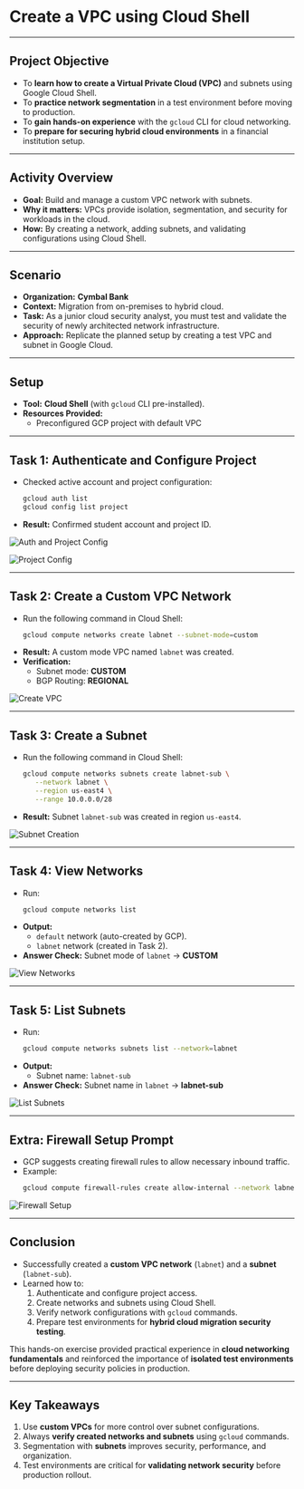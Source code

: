 # Create a VPC using Cloud Shell  

---

## Project Objective  
- To **learn how to create a Virtual Private Cloud (VPC)** and subnets using Google Cloud Shell.  
- To **practice network segmentation** in a test environment before moving to production.  
- To **gain hands-on experience** with the `gcloud` CLI for cloud networking.  
- To **prepare for securing hybrid cloud environments** in a financial institution setup.  

---

## Activity Overview  
- **Goal:** Build and manage a custom VPC network with subnets.  
- **Why it matters:** VPCs provide isolation, segmentation, and security for workloads in the cloud.  
- **How:** By creating a network, adding subnets, and validating configurations using Cloud Shell.  

---

## Scenario  
- **Organization:** **Cymbal Bank**  
- **Context:** Migration from on-premises to hybrid cloud.  
- **Task:** As a junior cloud security analyst, you must test and validate the security of newly architected network infrastructure.  
- **Approach:** Replicate the planned setup by creating a test VPC and subnet in Google Cloud.  

---

## Setup  
- **Tool:** **Cloud Shell** (with `gcloud` CLI pre-installed).  
- **Resources Provided:**  
  - Preconfigured GCP project with default VPC  

---

## Task 1: Authenticate and Configure Project  
- Checked active account and project configuration:  
  ```bash
  gcloud auth list
  gcloud config list project
  ```
- **Result:** Confirmed student account and project ID.  

![Auth and Project Config](https://github.com/aminbiography/Google-Cloud-Cybersecurity-Professional-Certificate/blob/main/bar-graph-chart-image/Create%20a%20VPC%20using%20Cloud%20Shell-01.png)  


![Project Config](https://github.com/aminbiography/Google-Cloud-Cybersecurity-Professional-Certificate/blob/main/bar-graph-chart-image/Create%20a%20VPC%20using%20Cloud%20Shell-02.png)  

---

## Task 2: Create a Custom VPC Network  
- Run the following command in Cloud Shell:  
  ```bash
  gcloud compute networks create labnet --subnet-mode=custom
  ```
- **Result:** A custom mode VPC named `labnet` was created.  
- **Verification:**  
  - Subnet mode: **CUSTOM**  
  - BGP Routing: **REGIONAL**  

![Create VPC](https://github.com/aminbiography/Google-Cloud-Cybersecurity-Professional-Certificate/blob/main/bar-graph-chart-image/Create%20a%20VPC%20using%20Cloud%20Shell-03.png)  

---

## Task 3: Create a Subnet  
- Run the following command in Cloud Shell:  
  ```bash
  gcloud compute networks subnets create labnet-sub \
     --network labnet \
     --region us-east4 \
     --range 10.0.0.0/28
  ```
- **Result:** Subnet `labnet-sub` was created in region `us-east4`.  

![Subnet Creation](https://github.com/aminbiography/Google-Cloud-Cybersecurity-Professional-Certificate/blob/main/bar-graph-chart-image/Create%20a%20VPC%20using%20Cloud%20Shell-04.png)  

---

## Task 4: View Networks  
- Run:  
  ```bash
  gcloud compute networks list
  ```
- **Output:**  
  - `default` network (auto-created by GCP).  
  - `labnet` network (created in Task 2).  
- **Answer Check:** Subnet mode of `labnet` → **CUSTOM**  

![View Networks](https://github.com/aminbiography/Google-Cloud-Cybersecurity-Professional-Certificate/blob/main/bar-graph-chart-image/Create%20a%20VPC%20using%20Cloud%20Shell-05.png)  

---

## Task 5: List Subnets  
- Run:  
  ```bash
  gcloud compute networks subnets list --network=labnet
  ```
- **Output:**  
  - Subnet name: `labnet-sub`  
- **Answer Check:** Subnet name in `labnet` → **labnet-sub**  

![List Subnets](https://github.com/aminbiography/Google-Cloud-Cybersecurity-Professional-Certificate/blob/main/bar-graph-chart-image/Create%20a%20VPC%20using%20Cloud%20Shell-06.png)  

---

## Extra: Firewall Setup Prompt  
- GCP suggests creating firewall rules to allow necessary inbound traffic.  
- Example:  
  ```bash
  gcloud compute firewall-rules create allow-internal --network labnet --allow tcp,udp,icmp --source-ranges <IP_RANGE>
  ```

![Firewall Setup](https://github.com/aminbiography/Google-Cloud-Cybersecurity-Professional-Certificate/blob/main/bar-graph-chart-image/Create%20a%20VPC%20using%20Cloud%20Shell-07.png)  

---

## Conclusion  
- Successfully created a **custom VPC network** (`labnet`) and a **subnet** (`labnet-sub`).  
- Learned how to:  
  1. Authenticate and configure project access.  
  2. Create networks and subnets using Cloud Shell.  
  3. Verify network configurations with `gcloud` commands.  
  4. Prepare test environments for **hybrid cloud migration security testing**.  

This hands-on exercise provided practical experience in **cloud networking fundamentals** and reinforced the importance of **isolated test environments** before deploying security policies in production.  

---

## Key Takeaways  
1. Use **custom VPCs** for more control over subnet configurations.  
2. Always **verify created networks and subnets** using `gcloud` commands.  
3. Segmentation with **subnets** improves security, performance, and organization.  
4. Test environments are critical for **validating network security** before production rollout.  
